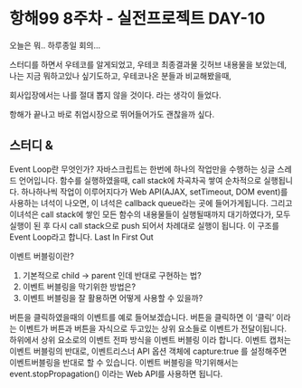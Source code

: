 # 항해99 8주차 - 실전프로젝트 DAY-10

오늘은 뭐.. 하루종일 회의...

스터디를 하면서 우테코를 알게되었고,
우테코 최종결과물 깃허브 내용물을 보았는데, 나는 지금 뭐하고있나 싶기도하고, 우테코나온 분들과 비교해봤을때,

회사입장에서는 나를 절대 뽑지 않을 것이다. 라는 생각이 들었다.

항해가 끝나고 바로 취업시장으로 뛰어들어가도 괜찮을까 싶다.

## 스터디 &

Event Loop란 무엇인가?
자바스크립트는 한번에 하나의 작업만을 수행하는 싱글 스레드 언어입니다.
함수를 실행하였을때, call stack에 차곡차곡 쌓여 순차적으로 실행됩니다. 하나하나씩 작업이 이루어지다가 Web API(AJAX, setTimeout, DOM event)를 사용하는 녀석이 나오면, 이 녀석은 callback queue라는 곳에 들어가게됩니다. 그리고 이녀석은 call stack에 쌓인 모든 함수의 내용물들이 실행될때까지 대기하였다가, 모두 실행이 된 후 다시 call stack으로 push 되어서 차례대로 실행이 됩니다. 이 구조를 Event Loop라고 합니다. Last In First Out

이벤트 버블링이란?

1. 기본적으로 child -> parent 인데 반대로 구현하는 법?
2. 이벤트 버블링을 막기위한 방법은?
3. 이벤트 버블링을 잘 활용하면 어떻게 사용할 수 있을까?

버튼을 클릭하였을때의 이벤트를 예로 들어보겠습니다. 버튼을 클릭하면 이 ‘클릭’ 이라는 이벤트가 버튼과 버튼을 자식으로 두고있는 상위 요소들로 이벤트가 전달이됩니다. 하위에서 상위 요소로의 이벤트 전파 방식을 이벤트 버블링 이라 합니다.
이벤트 캡처는 이벤트 버블링의 반대로, 이벤트리스너 API 옵션 객체에 capture:true 를 설정해주면 이벤트버블링을 반대로 할 수 있습니다.
이벤트 버블링을 막기위해서는 event.stopPropagation() 이라는 Web API를 사용하면 됩니다.
